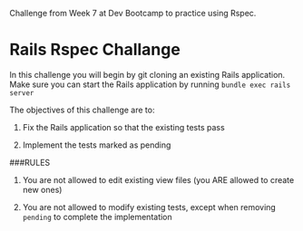 Challenge from Week 7 at Dev Bootcamp to practice using Rspec.


# Rails Rspec Challange

In this challenge you will begin by git cloning an existing Rails application. Make sure you can start the Rails application by running ```bundle exec rails server```

The objectives of this challenge are to:


1. Fix the Rails application so that the existing tests pass

2. Implement the tests marked as pending

###RULES

1. You are not allowed to edit existing view files (you ARE allowed to create new ones)

2. You are not allowed to modify existing tests, except when removing ```pending``` to complete the implementation
